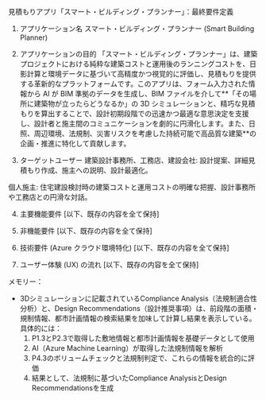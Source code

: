 見積もりアプリ「スマート・ビルディング・プランナー」：最終要件定義

1. アプリケーション名
   スマート・ビルディング・プランナー (Smart Building Planner)

2. アプリケーションの目的
   「スマート・ビルディング・プランナー」は、建築プロジェクトにおける純粋な建築コストと運用後のランニングコストを、日影計算と環境データに基づいて高精度かつ視覚的に評価し、見積もりを提供する革新的なプラットフォームです。このアプリは、フォーム入力された情報から AI が BIM 準拠のデータを生成し、BIM ファイルを介して**「その場所に建築物が立ったらどうなるか」の 3D シミュレーションと、精巧な見積もりを算出することで、設計初期段階での迅速かつ最適な意思決定を支援し、設計者と施主間のコミュニケーションを劇的に円滑化します。また、日照、周辺環境、法規制、災害リスクを考慮した持続可能で高品質な建築**の企画・推進に特化して貢献します。

3. ターゲットユーザー
   建築設計事務所、工務店、建設会社: 設計提案、詳細見積もり作成、施主への説明、設計最適化。

個人施主: 住宅建設検討時の建築コストと運用コストの明確な把握、設計事務所や工務店との円滑な対話。

4. 主要機能要件
   [以下、既存の内容を全て保持]

5. 非機能要件
   [以下、既存の内容を全て保持]

6. 技術要件 (Azure クラウド環境特化)
   [以下、既存の内容を全て保持]

7. ユーザー体験 (UX) の流れ
   [以下、既存の内容を全て保持]

メモリー：
- 3Dシミュレーションに記載されているCompliance Analysis（法規制適合性分析）と、Design Recommendations（設計推奨事項）は、前段階の面積・規制情報、都市計画情報の検索結果を加味して計算し結果を表示している。具体的には：
  1. P1.3とP2.3で取得した敷地情報と都市計画情報を基礎データとして使用
  2. AI（Azure Machine Learning）が取得した法規制情報を解析
  3. P4.3のボリュームチェックと法規制判定で、これらの情報を統合的に評価
  4. 結果として、法規制に基づいたCompliance AnalysisとDesign Recommendationsを生成